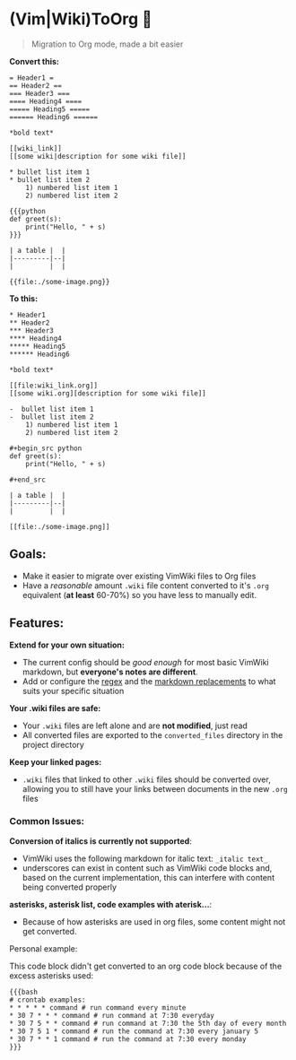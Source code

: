 # (Vim|Wiki)ToOrg 🦄
> Migration to Org mode, made a bit easier

**Convert this:**

```
= Header1 =
== Header2 ==
=== Header3 ===
==== Heading4 ====
===== Heading5 =====
====== Heading6 ======

*bold text*

[[wiki_link]]
[[some wiki|description for some wiki file]]

* bullet list item 1
* bullet list item 2
    1) numbered list item 1
    2) numbered list item 2

{{{python
def greet(s):
    print("Hello, " + s)
}}}

| a table |  |
|---------|--|
|         |  |

{{file:./some-image.png}}

```

**To this:**


```
* Header1 
** Header2 
*** Header3 
**** Heading4 
***** Heading5 
****** Heading6 

*bold text*

[[file:wiki_link.org]]
[[some wiki.org][description for some wiki file]]

-  bullet list item 1
-  bullet list item 2
    1) numbered list item 1
    2) numbered list item 2

#+begin_src python
def greet(s):
    print("Hello, " + s)

#+end_src

| a table |  |
|---------|--|
|         |  |

[[file:./some-image.png]]

```

## Goals:
 - Make it easier to migrate over existing VimWiki files to Org files
 - Have a *reasonable* amount `.wiki` file content converted to it's `.org` equivalent (**at least** 60-70%) so you have less to manually edit.
 
## Features:

**Extend for your own situation:**
 - The current config should be *good enough* for most basic VimWiki markdown, but **everyone's notes are different**.
 - Add or configure the [regex](./vimwiki_to_org/src/converters/helpers/wiki_regex.py) and the [markdown replacements](./vimwiki_to_org/src/converters/helpers/org_markdown.py) to what suits your specific situation

**Your .wiki files are safe:**
- Your `.wiki` files are left alone and are **not modified**, just read
- All converted files are exported to the `converted_files` directory in the project directory

**Keep your linked pages:**
- `.wiki` files that linked to other `.wiki` files should be converted over, allowing you to still have your links between documents in the new `.org` files

### Common Issues:

**Conversion of italics is currently not supported**:
- VimWiki uses the following markdown for italic text: `_italic text_`
- underscores can exist in content such as VimWiki code blocks and, based on the current implementation, this can interfere with content being converted properly

**asterisks, asterisk list, code examples with aterisk...**:

- Because of how asterisks are used in org files, some content might not get converted.

Personal example:

This code block didn't get converted to an org code block because of the excess asterisks used:

```
{{{bash
# crontab examples:
* * * * * command # run command every minute
* 30 7 * * * command # run command at 7:30 everyday
* 30 7 5 * * command # run command at 7:30 the 5th day of every month
* 30 7 5 1 * command # run the command at 7:30 every january 5
* 30 7 * * 1 command # run the command at 7:30 every monday
}}}
```
